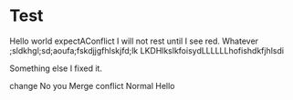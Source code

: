 # Test

Hello world
expectAConflict
I will not rest until I see red.
Whatever ;sldkhgl;sd;aoufa;fskdjjgfhlskjfd;lk
LKDHlkslkfoisydLLLLLLhofishdkfjhlsdi

Something else
I fixed it.

change
No you
Merge conflict
Normal Hello
